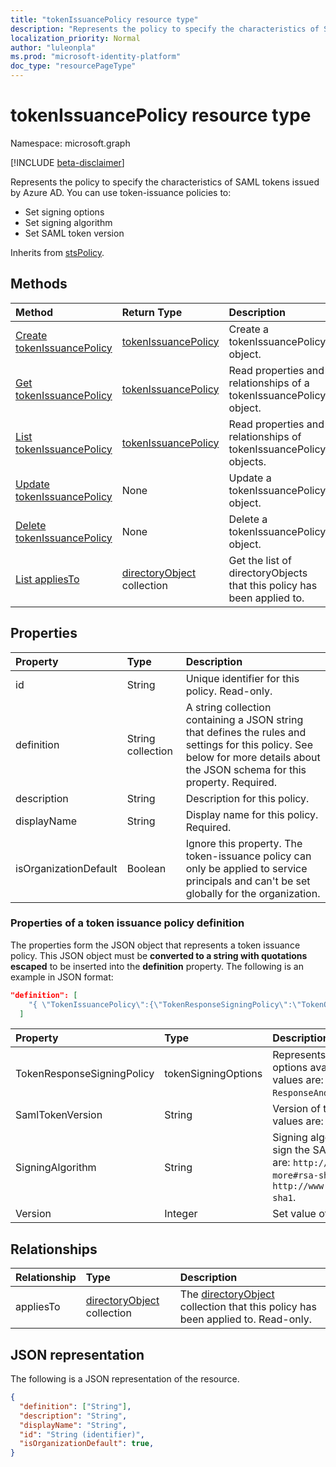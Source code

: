 ```yaml
---
title: "tokenIssuancePolicy resource type"
description: "Represents the policy to specify the characteristics of SAML tokens issued by Azure AD."
localization_priority: Normal
author: "luleonpla"
ms.prod: "microsoft-identity-platform"
doc_type: "resourcePageType"
---
```


# tokenIssuancePolicy resource type

Namespace: microsoft.graph

[!INCLUDE [beta-disclaimer](../../includes/beta-disclaimer.md)]

Represents the policy to specify the characteristics of SAML tokens issued by Azure AD. You can use token-issuance policies to:

- Set signing options
- Set signing algorithm
- Set SAML token version

Inherits from [stsPolicy](stsPolicy.md).

## Methods

| Method       | Return Type | Description |
|:-------------|:------------|:------------|
| [Create tokenIssuancePolicy](../api/tokenissuancepolicy-post-tokenissuancepolicy.md) | [tokenIssuancePolicy](tokenissuancepolicy.md) | Create a tokenIssuancePolicy object. |
| [Get tokenIssuancePolicy](../api/tokenissuancepolicy-get.md) | [tokenIssuancePolicy](tokenissuancepolicy.md) | Read properties and relationships of a tokenIssuancePolicy object. |
| [List tokenIssuancePolicy](../api/tokenissuancepolicy-list.md) | [tokenIssuancePolicy](tokenissuancepolicy.md) | Read properties and relationships of tokenIssuancePolicy objects. |
| [Update tokenIssuancePolicy](../api/tokenissuancepolicy-update.md) | None | Update a tokenIssuancePolicy object. |
| [Delete tokenIssuancePolicy](../api/tokenissuancepolicy-delete.md) | None | Delete a tokenIssuancePolicy object. |
| [List appliesTo](../api/tokenissuancepolicy-list-appliesto.md) | [directoryObject](directoryobject.md) collection | Get the list of directoryObjects that this policy has been applied to. |

## Properties

| Property     | Type        | Description |
|:-------------|:------------|:------------|
|id|String| Unique identifier for this policy. Read-only.|
|definition|String collection| A string collection containing a JSON string that defines the rules and settings for this policy. See below for more details about the JSON schema for this property. Required.|
|description|String| Description for this policy.|
|displayName|String| Display name for this policy. Required.|
|isOrganizationDefault|Boolean|Ignore this property. The token-issuance policy can only be applied to service principals and can't be set globally for the organization.|


### Properties of a token issuance policy definition
The properties form the JSON object that represents a token issuance policy. This JSON object must be **converted to a string with quotations escaped** to be inserted into the **definition** property. The following is an example in JSON format:

<!-- {
  "blockType": "ignored"
}-->
``` json
"definition": [
    "{ \"TokenIssuancePolicy\":{\"TokenResponseSigningPolicy\":\"TokenOnly\",\"SamlTokenVersion\":\"1.1\",\"SigningAlgorithm\":\"http://www.w3.org/2001/04/xmldsig-more#rsa-sha256\",\"Version\":1}}"
  ]
```


| Property	   | Type	|Description|
|:---------------|:--------|:----------|
|TokenResponseSigningPolicy|tokenSigningOptions|Represents the certificate signing options available in Azure AD. Supported values are: `ResponseOnly`, `TokenOnly`, `ResponseAndToken`.  |
|SamlTokenVersion|String|Version of the SAML token. Supported values are: `1.1`, `2.0`. |
|SigningAlgorithm|String|Signing algorithm use by Azure AD to sign the SAML token. Supported values are: `http://www.w3.org/2001/04/xmldsig-more#rsa-sha256`, `http://www.w3.org/2000/09/xmldsig#rsa-sha1`.|
|Version|Integer|Set value of 1. Required.|


## Relationships

| Relationship | Type        | Description |
|:-------------|:------------|:------------|
|appliesTo|[directoryObject](directoryobject.md) collection| The [directoryObject](directoryObject.md) collection that this policy has been applied to. Read-only.|

## JSON representation

The following is a JSON representation of the resource.

<!-- {
  "blockType": "resource",
  "optionalProperties": [

  ],
  "@odata.type": "microsoft.graph.tokenIssuancePolicy",
  "baseType": "",
  "keyProperty": "id"
}-->

```json
{
  "definition": ["String"],
  "description": "String",
  "displayName": "String",
  "id": "String (identifier)",
  "isOrganizationDefault": true,
}
```

<!-- uuid: 16cd6b66-4b1a-43a1-adaf-3a886856ed98
2019-02-04 14:57:30 UTC -->
<!-- {
  "type": "#page.annotation",
  "description": "tokenIssuancePolicy resource",
  "keywords": "",
  "section": "documentation",
  "tocPath": ""
}-->


